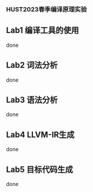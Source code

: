 ### HUST2023春季编译原理实验

## Lab1 编译工具的使用
done

## Lab2 词法分析
done

## Lab3 语法分析
done

## Lab4 LLVM-IR生成
done

## Lab5 目标代码生成
done